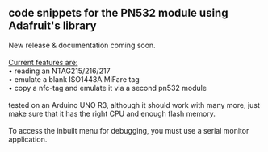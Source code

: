 ## code snippets for the PN532 module using Adafruit's library

New release & documentation coming soon.<br>
<br>
<ins>Current features are: </ins> <br>
• reading an NTAG215/216/217<br>
• emulate a blank ISO1443A MiFare tag<br>
• copy a nfc-tag and emulate it via a second pn532 module<br>
<br>
tested on an Arduino UNO R3, although it should work with many more, just make sure that it has the right CPU and enough flash memory.<br>  
To access the inbuilt menu for debugging, you must use a serial monitor application.
